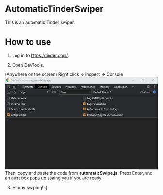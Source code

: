 # AutomaticTinderSwiper

This is an automatic Tinder swiper.

# How to use
1. Log in to https://tinder.com/.

2. Open DevTools.

(Anywhere on the screen) Right click -> inspect -> Console
![Instruction1](/images/DevTools.png)
Then, copy and paste the code from **automaticSwipe.js**. Press Enter, and an alert box pops up asking you if you are ready.

3. Happy swiping! :)



